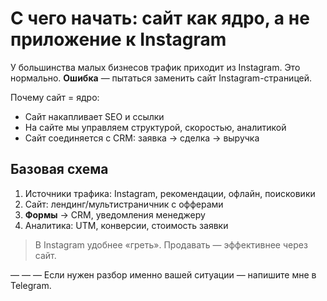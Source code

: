 # С чего начать: сайт как ядро, а не приложение к Instagram

У большинства малых бизнесов трафик приходит из Instagram. Это нормально. **Ошибка** — пытаться заменить сайт Instagram-страницей.

Почему сайт = ядро:

- Сайт накапливает SEO и ссылки
- На сайте мы управляем структурой, скоростью, аналитикой
- Сайт соединяется с CRM: заявка → сделка → выручка

## Базовая схема
1. Источники трафика: Instagram, рекомендации, офлайн, поисковики
2. Сайт: лендинг/мультистраничник с офферами
3. **Формы** → CRM, уведомления менеджеру
4. Аналитика: UTM, конверсии, стоимость заявки

> В Instagram удобнее «греть». Продавать — эффективнее через сайт.

— — —
Если нужен разбор именно вашей ситуации — напишите мне в Telegram.
